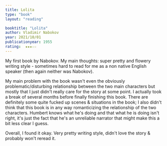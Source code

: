 ```yaml
---
title: Lolita
type: "book"
layout: "reading"

booktitle: "Lolita"
author: Vladimir Nabokov
year: 2021/10/01
publicationyear: 1955
rating:  ★★★☆☆
---
```


My first book by Nabokov. My main thoughts: super pretty and flowery writing style - sometimes hard to read for me as a non native English speaker (then again neither was Nabokov). 

My main problem with the book wasn't even the obviously problematic/disturbing relationship between the two main characters but mostly that I just didn't really care for the story at some point. I actually took a break of several months before finally finishing this book. There are definitely some quite fucked up scenes & situations in the book; I also didn't think that this book is in any way romanticizing the relationship of the two characters. Humbert knows what he's doing and that what he is doing isn't right, it's just the fact that he's an unreliable narrator that might make this a bit less clear I guess.

Overall, I found it okay. Very pretty writing style, didn't love the story & probably won't reread it.
